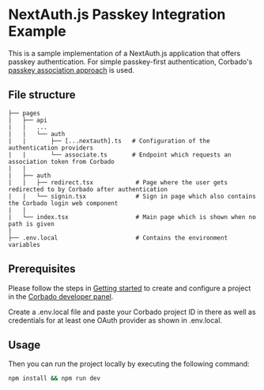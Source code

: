 # NextAuth.js Passkey Integration Example

This is a sample implementation of a NextAuth.js application that offers passkey authentication. For simple passkey-first authentication, Corbado's [passkey association approach](https://docs.corbado.com/products/corbado-connect/connect-via-passkey-association) is used.

## File structure

```
├── pages
|   ├── api
|   |   ...
|   |   └── auth
|   |       ├── [...nextauth].ts   # Configuration of the authentication providers
|   |       └── associate.ts       # Endpoint which requests an association token from Corbado
|   |   
|   ├── auth
|   |   ├── redirect.tsx            # Page where the user gets redirected to by Corbado after authentication
|   |   └── signin.tsx              # Sign in page which also contains the Corbado login web component
|   |
|   └── index.tsx                   # Main page which is shown when no path is given
|
├── .env.local                      # Contains the environment variables
```

## Prerequisites

Please follow the steps in [Getting started](https://docs.corbado.com/overview/getting-started) to create and configure
a project in the [Corbado developer panel](https://app.corbado.com/signin#register).

Create a .env.local file and paste your Corbado project ID in there as well as credentials for at least one OAuth provider as shown in .env.local.

## Usage

Then you can run the project locally by executing the following command:

```bash
npm install && npm run dev
```
